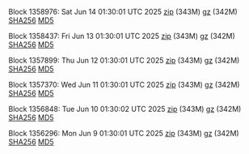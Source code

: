 Block 1358976: Sat Jun 14 01:30:01 UTC 2025 [zip](https://files.01coin.io/mainnet/2025-06-14/bootstrap.dat.zip) (343M) [gz](https://files.01coin.io/mainnet/2025-06-14/bootstrap.dat.tar.gz) (342M) [SHA256](https://files.01coin.io/mainnet/2025-06-14/sha256.txt) [MD5](https://files.01coin.io/mainnet/2025-06-14/md5.txt)

Block 1358437: Fri Jun 13 01:30:01 UTC 2025 [zip](https://files.01coin.io/mainnet/2025-06-13/bootstrap.dat.zip) (343M) [gz](https://files.01coin.io/mainnet/2025-06-13/bootstrap.dat.tar.gz) (342M) [SHA256](https://files.01coin.io/mainnet/2025-06-13/sha256.txt) [MD5](https://files.01coin.io/mainnet/2025-06-13/md5.txt)

Block 1357899: Thu Jun 12 01:30:01 UTC 2025 [zip](https://files.01coin.io/mainnet/2025-06-12/bootstrap.dat.zip) (343M) [gz](https://files.01coin.io/mainnet/2025-06-12/bootstrap.dat.tar.gz) (342M) [SHA256](https://files.01coin.io/mainnet/2025-06-12/sha256.txt) [MD5](https://files.01coin.io/mainnet/2025-06-12/md5.txt)

Block 1357370: Wed Jun 11 01:30:01 UTC 2025 [zip](https://files.01coin.io/mainnet/2025-06-11/bootstrap.dat.zip) (343M) [gz](https://files.01coin.io/mainnet/2025-06-11/bootstrap.dat.tar.gz) (342M) [SHA256](https://files.01coin.io/mainnet/2025-06-11/sha256.txt) [MD5](https://files.01coin.io/mainnet/2025-06-11/md5.txt)

Block 1356848: Tue Jun 10 01:30:02 UTC 2025 [zip](https://files.01coin.io/mainnet/2025-06-10/bootstrap.dat.zip) (343M) [gz](https://files.01coin.io/mainnet/2025-06-10/bootstrap.dat.tar.gz) (342M) [SHA256](https://files.01coin.io/mainnet/2025-06-10/sha256.txt) [MD5](https://files.01coin.io/mainnet/2025-06-10/md5.txt)

Block 1356296: Mon Jun  9 01:30:01 UTC 2025 [zip](https://files.01coin.io/mainnet/2025-06-09/bootstrap.dat.zip) (343M) [gz](https://files.01coin.io/mainnet/2025-06-09/bootstrap.dat.tar.gz) (342M) [SHA256](https://files.01coin.io/mainnet/2025-06-09/sha256.txt) [MD5](https://files.01coin.io/mainnet/2025-06-09/md5.txt)
